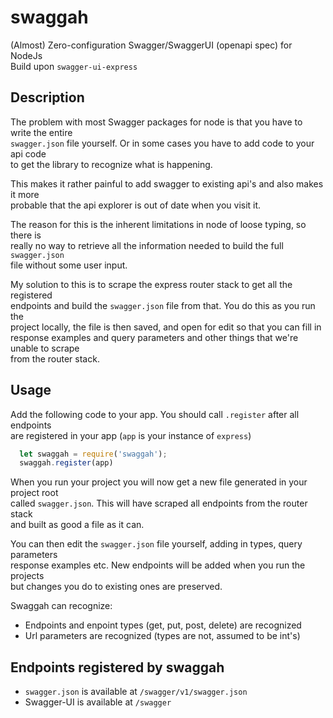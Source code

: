 # swaggah
(Almost) Zero-configuration Swagger/SwaggerUI (openapi spec) for NodeJs  
Build upon `swagger-ui-express`

## Description  
The problem with most Swagger packages for node is that you have to write the entire  
`swagger.json` file yourself. Or in some cases you have to add code to your api code  
to get the library to recognize what is happening.  

This makes it rather painful to add swagger to existing api's and also makes it more  
probable that the api explorer is out of date when you visit it.  

The reason for this is the inherent limitations in node of loose typing, so there is  
really no way to retrieve all the information needed to build the full `swagger.json`  
file without some user input.

My solution to this is to scrape the express router stack to get all the registered   
endpoints and build the `swagger.json` file from that. You do this as you run the  
project locally, the file is then saved, and open for edit so that you can fill in  
response examples and query parameters and other things that we're unable to scrape  
from the router stack.  

## Usage  
Add the following code to your app. You should call `.register` after all endpoints  
are registered in your app (`app` is your instance of `express`) 
```javascript
  let swaggah = require('swaggah');
  swaggah.register(app)
``` 
When you run your project you will now get a new file generated in your project root  
called `swagger.json`. This will have scraped all endpoints from the router stack  
and built as good a file as it can.

You can then edit the `swagger.json` file yourself, adding in types, query parameters  
response examples etc. New endpoints will be added when you run the projects  
but changes you do to existing ones are preserved.

Swaggah can recognize:
* Endpoints and enpoint types (get, put, post, delete) are recognized
* Url parameters are recognized (types are not, assumed to be int's)

## Endpoints registered by swaggah
* `swagger.json` is available at `/swagger/v1/swagger.json`
* Swagger-UI is available at `/swagger`